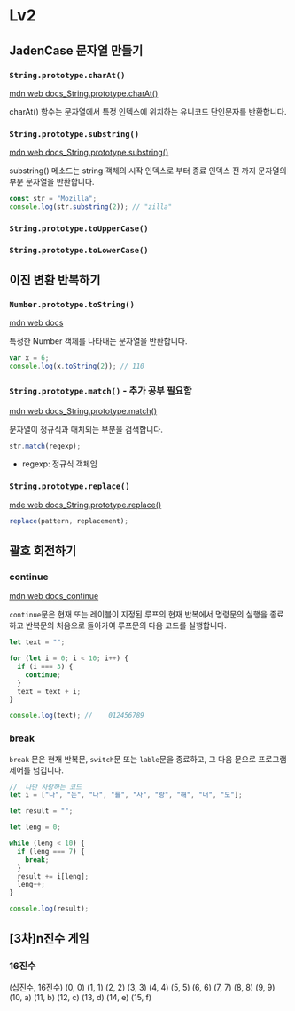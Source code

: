 # Lv2

## JadenCase 문자열 만들기

### `String.prototype.charAt()`

[mdn web docs_String.prototype.charAt()]("https://developer.mozilla.org/ko/docs/Web/JavaScript/Reference/Global_Objects/String/charAt")

charAt() 함수는 문자열에서 특정 인덱스에 위치하는 유니코드 단인문자를 반환합니다.

### `String.prototype.substring()`

[mdn web docs_String.prototype.substring()]("https://developer.mozilla.org/ko/docs/Web/JavaScript/Reference/Global_Objects/String/substring")

substring() 메소드는 string 객체의 시작 인덱스로 부터 종료 인덱스 전 까지 문자열의 부분 문자열을 반환합니다.

```js
const str = "Mozilla";
console.log(str.substring(2)); // "zilla"
```

### `String.prototype.toUpperCase()`

### `String.prototype.toLowerCase()`

## 이진 변환 반복하기

### `Number.prototype.toString()`

[mdn web docs]("https://developer.mozilla.org/ko/docs/Web/JavaScript/Reference/Global_Objects/Number/toString")

특정한 Number 객체를 나타내는 문자열을 반환합니다.

```js
var x = 6;
console.log(x.toString(2)); // 110
```

### `String.prototype.match()` - 추가 공부 필요함

[mdn web docs_String.prototype.match()]("https://developer.mozilla.org/ko/docs/Web/JavaScript/Reference/Global_Objects/String/match")

문자열이 정규식과 매치되는 부분을 검색합니다.

```js
str.match(regexp);
```

- regexp: 정규식 객체임

### `String.prototype.replace()`

[mde web docs_String.prototype.replace()]("https://developer.mozilla.org/en-US/docs/Web/JavaScript/Reference/Global_Objects/String/replace")

```js
replace(pattern, replacement);
```

## 괄호 회전하기

### continue

[mdn web docs_continue]("https://developer.mozilla.org/ko/docs/Web/JavaScript/Reference/Statements/continue")

`continue`문은 현재 또는 레이블이 지정된 루프의 현재 반복에서 명령문의 실행을 종료하고 반복문의 처음으로 돌아가여 루프문의 다음 코드를 실행합니다.

```js
let text = "";

for (let i = 0; i < 10; i++) {
  if (i === 3) {
    continue;
  }
  text = text + i;
}

console.log(text); //    012456789
```

### break

`break` 문은 현재 반복문, `switch`문 또는 `lable`문을 종료하고, 그 다음 문으로 프로그램 제어를 넘깁니다.

```js
//  나만 사랑하는 코드
let i = ["나", "는", "나", "를", "사", "랑", "해", "너", "도"];

let result = "";

let leng = 0;

while (leng < 10) {
  if (leng === 7) {
    break;
  }
  result += i[leng];
  leng++;
}

console.log(result);
```

## [3차]n진수 게임

### 16진수

(십진수, 16진수)
(0, 0)
(1, 1)
(2, 2)
(3, 3)
(4, 4)
(5, 5)
(6, 6)
(7, 7)
(8, 8)
(9, 9)
(10, a)
(11, b)
(12, c)
(13, d)
(14, e)
(15, f)
